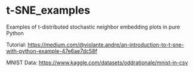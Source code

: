 # t-SNE_examples
Examples of t-distributed stochastic neighbor embedding plots in pure Python

Tutorial: https://medium.com/@violante.andre/an-introduction-to-t-sne-with-python-example-47e6ae7dc58f

MNIST Data: https://www.kaggle.com/datasets/oddrationale/mnist-in-csv
